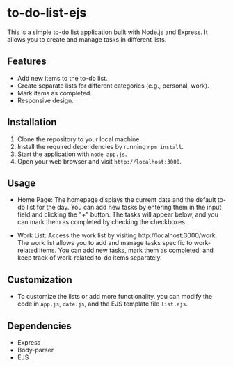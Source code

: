 # to-do-list-ejs

This is a simple to-do list application built with Node.js and Express. It allows you to create and manage tasks in different lists.

## Features

- Add new items to the to-do list.
- Create separate lists for different categories (e.g., personal, work).
- Mark items as completed.
- Responsive design.

## Installation

1. Clone the repository to your local machine.
2. Install the required dependencies by running `npm install`.
3. Start the application with `node app.js`.
4. Open your web browser and visit `http://localhost:3000`.

## Usage

- Home Page: The homepage displays the current date and the default to-do list for the day. You can add new tasks by entering them in the input field and clicking the "+" button. The tasks will appear below, and you can mark them as completed by checking the checkboxes.

- Work List: Access the work list by visiting http://localhost:3000/work. The work list allows you to add and manage tasks specific to work-related items. You can add new tasks, mark them as completed, and keep track of work-related to-do items separately.

## Customization

- To customize the lists or add more functionality, you can modify the code in `app.js`, `date.js`, and the EJS template file `list.ejs`.

## Dependencies

- Express
- Body-parser
- EJS

